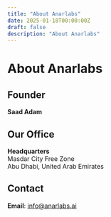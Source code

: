 ```yaml
---
title: "About Anarlabs"
date: 2025-01-18T00:00:00Z
draft: false
description: "About Anarlabs"
---
```


# About Anarlabs

## Founder

**Saad Adam**

## Our Office

**Headquarters**  
Masdar City Free Zone  
Abu Dhabi, United Arab Emirates

## Contact

**Email**: info@anarlabs.ai